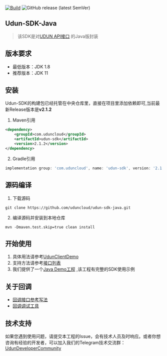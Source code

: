 [![Build](https://github.com/uduncloud/udun-sdk-java/actions/workflows/maven-publish.yml/badge.svg)](https://github.com/uduncloud/udun-sdk-java/actions/workflows/maven-publish.yml)
![GitHub release (latest SemVer)](https://img.shields.io/github/v/release/uduncloud/udun-sdk-java)
## Udun-SDK-Java
>该SDK是对[UDUN API接口](https://www.uduncloud.com/geteway-interface) 的Java版封装

## 版本要求
* 最低版本：JDK 1.8
* 推荐版本：JDK 11
## 安装
Udun-SDK的构建包已经托管在中央仓库里，直接在项目里添加依赖即可,当前最新Release版本是**v2.1.2**

1. Maven引用
```xml
<dependency>
    <groupId>com.uduncloud</groupId>
    <artifactId>udun-sdk</artifactId>
    <version>2.1.2</version>
</dependency>
```
2. Gradle引用
```groovy
implementation group: 'com.uduncloud', name: 'udun-sdk', version: '2.1.2'
```
## 源码编译
1. 下载源码
```shell
git clone https://github.com/uduncloud/udun-sdk-java.git
```

2. 编译源码并安装到本地仓库
```shell
mvn -Dmaven.test.skip=true clean install
```

## 开始使用
1. 具体用法请参考[UdunClientDemo](https://github.com/uduncloud/java-wallet-sdk/blob/main/src/test/java/UdunClientDemo.java)
2. 支持方法请参考[接口列表](https://github.com/uduncloud/java-wallet-sdk/blob/main/src/main/java/com/udun/sdk/client/UdunApi.java)
3. 我们提供了一个[Java Demo工程](https://github.com/uduncloud/udun-sdk-java-demo) ,该工程有完整的SDK使用示例

## 关于回调
- [回调接口参考写法](https://github.com/uduncloud/udun-sdk-java-demo/blob/main/src/main/java/com/udun/sdk/controller/CallBackController.java)
- [回调调试工具](https://www.uduncloud.com/debug-monitor) 

## 技术支持
如果您遇到使用问题，请提交本工程的Issue，会有技术人员及时响应。或者你想咨询有经验的开发者，可以加入我们的Telegram技术交流群：[UdunDeveloperCommunity](https://t.me/UdunWalletDevs)
